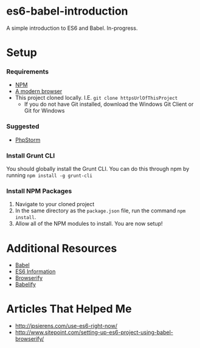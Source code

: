 # es6-babel-introduction
A simple introduction to ES6 and Babel. In-progress.

# Setup

### Requirements

- [NPM](https://nodejs.org/en/)
- [A modern browser](https://google.com/chrome)
- This project cloned locally. I.E. `git clone httpsUrlOfThisProject`
    - If you do not have Git installed, download the Windows Git Client or Git for Windows

### Suggested

- [PhpStorm](https://www.jetbrains.com/phpstorm/)

### Install Grunt CLI

You should globally install the Grunt CLI. You can do this through npm by running `npm install -g grunt-cli`

### Install NPM Packages

1) Navigate to your cloned project
2) In the same directory as the `package.json` file, run the command `npm install`.
3) Allow all of the NPM modules to install. You are now setup!

# Additional Resources

- [Babel](https://babeljs.io/)
- [ES6 Information](https://babeljs.io/docs/learn-es2015/)
- [Browserify](http://browserify.org/)
- [Babelify](https://github.com/babel/babelify)

# Articles That Helped Me

- http://jpsierens.com/use-es6-right-now/
- http://www.sitepoint.com/setting-up-es6-project-using-babel-browserify/ 
